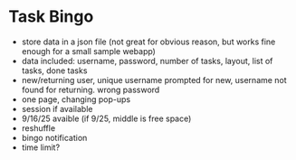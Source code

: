 # Task Bingo
- store data in a json file (not great for obvious reason, but works fine enough for a small sample webapp)
- data included: username, password, number of tasks, layout, list of tasks, done tasks
- new/returning user, unique username prompted for new, username not found for returning. wrong password
- one page, changing pop-ups
- session if available
- 9/16/25 avaible (if 9/25, middle is free space)
- reshuffle
- bingo notification
- time limit?